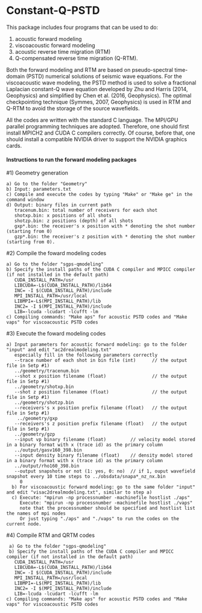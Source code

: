 # Constant-Q-PSTD

This package includes four programs that can be used to do:

1) acoustic forward modeling
2) viscoacoustic forward modeling
3) acoustic reverse time migration (RTM)
4) Q-compensated reverse time migration (Q-RTM).

Both the forward modeling and RTM are based on pseudo-spectral time-domain (PSTD) numerical solutions of seismic wave equations. For the viscoacoustic wave modeling, the PSTD method is used to solve a fractional Laplacian constant-Q wave equation developed by Zhu and Harris (2014, Geophysics) and simplified by Chen et al. (2016, Geophysics). The optimal checkpointing technique (Symmes, 2007, Geophysics) is used in RTM and Q-RTM to avoid the storage of the source wavefields. 

All the codes are written with the standard C language. The MPI/GPU parallel programming techniques are adopted. Therefore, one should first install MPICH2 and CUDA C compilers correctly. Of course, before that, one should install a compatible NVIDIA driver to support the NVIDIA graphics cards.

#### Instructions to run the forward modeling packages ###

#1) Geometry generation

    a) Go to the folder "Geometry"
    b) Input: parameters.txt
    c) Compile and execute the codes by typing "Make" or "Make ge" in the command window
    d) Output: binary files in current path 
       tracenum.bin: total number of receivers for each shot
       shotxp.bin: x positions of all shots
       shotzp.bin: z positions (depth) of all shots
       gxp*.bin: the receiver's x position with * denoting the shot number (starting from 0)
       gzp*.bin: the receiver's z position with * denoting the shot number (starting from 0).

#2) Compile the foward modeling codes

    a) Go to the folder "sgps-qmodeling"
    b) Specify the install paths of the CUDA C compiler and MPICC compiler (if not installed in the default path) 
       CUDA_INSTALL_PATH=/usr
       LIBCUDA=-L$(CUDA_INSTALL_PATH)/lib64
       INC= -I $(CUDA_INSTALL_PATH)/include
       MPI_INSTALL_PATH=/usr/local
       LIBMPI=-L$(MPI_INSTALL_PATH)/lib
       INC2= -I $(MPI_INSTALL_PATH)/include
       LIB=-lcuda -lcudart -lcufft -lm
    c) Compiling commands: "Make aps" for acoustic PSTD codes and "Make vaps" for viscoacoustic PSTD codes
  
 #3) Execute the foward modeling codes
 
    a) Input parameters for acoustic forward modeling: go to the folder "input" and edit "ac2drealmodeling.txt" 
       especially fill in the following parameters correctly     
       --trace number of each shot in bin file (int)      // the output file in Setp #1)
       ../geometry/tracenum.bin
       --shot x position filename (float)                 // the output file in Setp #1)
       ../geometry/shotxp.bin
       --shot z position filenamee (float)                // the output file in Setp #1)
       ../geometry/shotzp.bin
       --receivers's x position prefix filename (float)   // the output file in Setp #1)
        ../geometry/gxp
       --receivers's z position prefix filename (float)   // the output file in Setp #1)
       ../geometry/gzp
       --input vp binary filename (float)         // velocity model stored in a binary format with x (trace id) as the primary column
       ../output/gasv160_398.bin
       --input density binary filename (float)    // density model stored in a binary format with x (trace id) as the primary column
       ../output/rho160_398.bin
       --output snapshots or not (1: yes, 0: no)  // if 1, ouput wavefield snapshot every 10 time steps to ../obsdata/snapa*_nz_nx.bin
         0
      b) For viscoacoustic forward modeling: go to the same folder "input" and edit "visac2drealmodeling.txt", similar to step a)
      c) Execute: "mpirun -np processnumber -machinefile hostlist ./aps" 
         Execute: "mpirun -np processnumber -machinefile hostlist ./vaps" 
         note that the processnumber should be specified and hostlist list the names of mpi nodes
         Or just typing "./aps" and "./vaps" to run the codes on the current node.
         
   #4) Compile RTM and QRTM codes
   
     a) Go to the folder "sgps-qmodeling"
     b) Specify the install paths of the CUDA C compiler and MPICC compiler (if not installed in the default path) 
       CUDA_INSTALL_PATH=/usr
       LIBCUDA=-L$(CUDA_INSTALL_PATH)/lib64
       INC= -I $(CUDA_INSTALL_PATH)/include
       MPI_INSTALL_PATH=/usr/local
       LIBMPI=-L$(MPI_INSTALL_PATH)/lib
       INC2= -I $(MPI_INSTALL_PATH)/include
       LIB=-lcuda -lcudart -lcufft -lm
    c) Compiling commands: "Make aps" for acoustic PSTD codes and "Make vaps" for viscoacoustic PSTD codes
     
      

       




